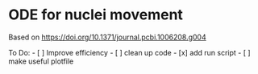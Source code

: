 # ODE for nuclei movement

Based on https://doi.org/10.1371/journal.pcbi.1006208.g004

To Do:
	- [ ] Improve efficiency
	- [ ] clean up code
	- [x] add run script
	- [ ] make useful plotfile
